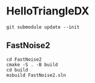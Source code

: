 # HelloTriangleDX

```
git submodule update --init
```

## FastNoise2

```
cd FastNoise2
cmake -S . -B build
cd build
msbuild FastNoise2.sln
```
